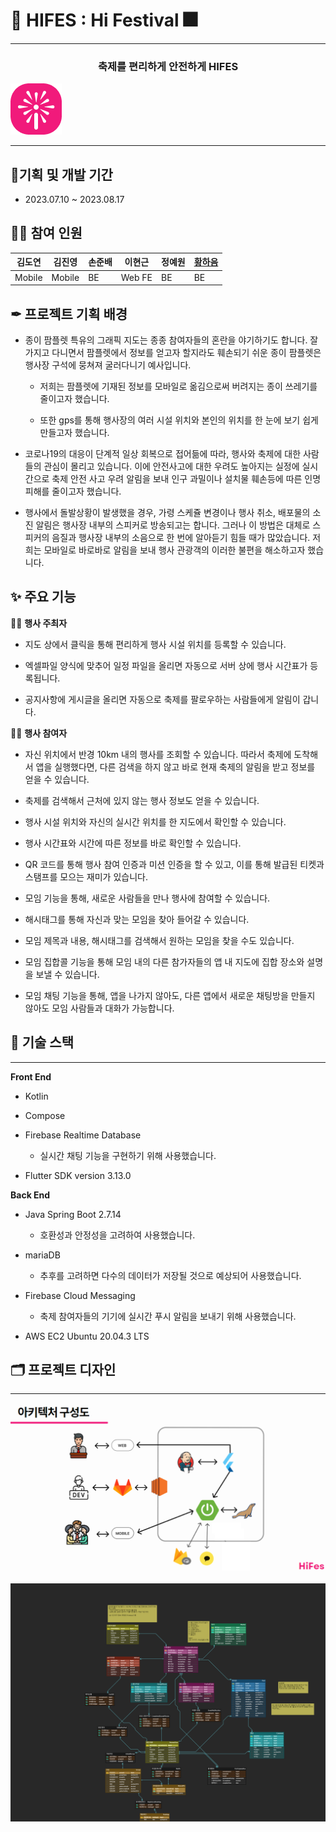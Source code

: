 # 🎉 HIFES : Hi Festival 🎆

---

### <center> 축제를 편리하게 안전하게 HIFES </center>

<img src="README_asset/0a701d77a4158581a742e1f842c630b042306398.png" title="" alt="Group 17 (1).png" data-align="center">

 ---



## 📅기획 및 개발 기간

- 2023.07.10 ~ 2023.08.17 

## 👩‍💻 참여 인원

| 김도연    | 김진영    | 손준배 | 이현근    | 정예원 | [황하음](https://github.com/Hhaeum) |
| ------ | ------ | --- | ------ | --- | -------------------------------- |
| Mobile | Mobile | BE  | Web FE | BE  | BE                               |

## ✒ 프로젝트 기획 배경



- 종이 팜플렛 특유의 그래픽 지도는 종종 참여자들의 혼란을 야기하기도 합니다. 잘 가지고 다니면서 팜플렛에서 정보를 얻고자 할지라도 훼손되기 쉬운 종이 팜플렛은 행사장 구석에 뭉쳐져 굴러다니기 예사입니다. 
  
  - 저희는 팜플렛에 기재된 정보를 모바일로 옮김으로써 버려지는 종이 쓰레기를 줄이고자 했습니다.
  
  - 또한  gps를 통해 행사장의 여러 시설 위치와 본인의 위치를 한 눈에 보기 쉽게 만들고자 했습니다. 

- 코로나19의 대응이 단계적 일상 회복으로 접어듦에 따라, 행사와 축제에 대한 사람들의 관심이 몰리고 있습니다. 이에 안전사고에 대한 우려도 높아지는 실정에 실시간으로 축제 안전 사고 우려 알림을 보내 인구 과밀이나 설치물 훼손등에 따른 인명 피해를 줄이고자 했습니다.

- 행사에서 돌발상황이 발생했을 경우, 가령 스케쥴 변경이나 행사 취소, 배포물의 소진 알림은 행사장 내부의 스피커로 방송되고는 합니다. 그러나 이 방법은 대체로 스피커의 음질과 행사장 내부의 소음으로 한 번에 알아듣기 힘들 때가 많았습니다. 저희는 모바일로 바로바로 알림을 보내 행사 관광객의 이러한 불편을 해소하고자 했습니다.

## ✨ 주요 기능

🤹‍♀️ **행사 주최자**

- 지도 상에서 클릭을 통해 편리하게 행사 시설 위치를 등록할 수 있습니다.

- 엑셀파일 양식에 맞추어 일정 파일을 올리면 자동으로 서버 상에 행사 시간표가 등록됩니다.

- 공지사항에 게시글을 올리면 자동으로 축제를 팔로우하는 사람들에게 알림이 갑니다.

👩‍🎤 **행사 참여자**

- 자신 위치에서 반경 10km 내의 행사를 조회할 수 있습니다. 따라서 축제에 도착해서 앱을 실행했다면, 다른 검색을 하지 않고 바로 현재 축제의 알림을 받고 정보를 얻을 수 있습니다.

- 축제를 검색해서 근처에 있지 않는 행사 정보도 얻을 수 있습니다.

- 행사 시설 위치와 자신의 실시간 위치를 한 지도에서 확인할 수 있습니다.

- 행사 시간표와 시간에 따른 정보를 바로 확인할 수 있습니다.

- QR 코드를 통해 행사 참여 인증과 미션 인증을 할 수 있고, 이를 통해 발급된 티켓과 스탬프를 모으는 재미가 있습니다.

- 모임 기능을 통해, 새로운 사람들을 만나 행사에 참여할 수 있습니다.

- 해시태그를 통해 자신과 맞는 모임을 찾아 들어갈 수 있습니다.

- 모임 제목과 내용, 해시태그를 검색해서 원하는 모임을 찾을 수도 있습니다.

- 모임 집합콜 기능을 통해 모임 내의 다른 참가자들의 앱 내 지도에 집합 장소와 설명을 보낼 수 있습니다.

- 모임 채팅 기능을 통해, 앱을 나가지 않아도, 다른 앱에서 새로운 채팅방을 만들지 않아도 모임 사람들과 대화가 가능합니다.

## 🎫 기술 스택

---

**Front End**

- Kotlin

- Compose

- Firebase Realtime Database
  
  - 실시간 채팅 기능을 구현하기 위해 사용했습니다.

- Flutter SDK version 3.13.0

**Back End**

- Java Spring Boot 2.7.14
  
  - 호환성과 안정성을 고려하여 사용했습니다.

- mariaDB
  
  - 추후를 고려하면 다수의 데이터가 저장될 것으로 예상되어 사용했습니다.

- Firebase Cloud Messaging
  
  - 축제 참여자들의 기기에 실시간 푸시 알림을 보내기 위해 사용했습니다.

- AWS EC2 Ubuntu 20.04.3 LTS

## 🗂 프로젝트 디자인

---

![](README_asset/2023-08-17-16-54-13-image.png)

![HIFES_ERD.png](README_asset/93d6bdb78275273bba237193b1efc86140f7dffe.png)

